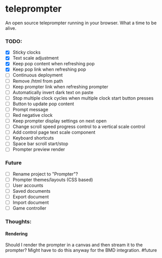 # teleprompter
An open source teleprompter running in your browser. What a time to be alive.

### TODO:
- [x] Sticky clocks
- [x] Text scale adjustment
- [x] Keep pop content when refreshing pop
- [x] Keep pop link when refreshing pop
- [ ] Continuous deployment
- [ ] Remove /html from path
- [ ] Keep prompter link when refreshing prompter
- [ ] Automatically invert dark text on paste
- [ ] Stop multiple clock cycles when multiple clock start button presses
- [ ] Button to update pop content
- [ ] Prompt message
- [ ] Red negative clock
- [ ] Keep prompter display settings on next open
- [ ] Change scroll speed progress control to a vertical scale control
- [ ] Add control page text scale component
- [ ] Keyboard shortcuts
- [ ] Space bar scroll start/stop
- [ ] Prompter preview render

### Future
- [ ] Rename project to "Prompter"?
- [ ] Prompter themes/layouts (CSS based)
- [ ] User accounts 
- [ ] Saved documents 
- [ ] Export document 
- [ ] Import document 
- [ ] Game controller 

### Thoughts:
#### Rendering
Should I render the prompter in a canvas and then stream it to the prompter? Might have to do this anyway for the BMD integration. #future
